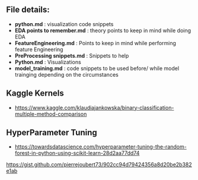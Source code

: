 ## File details:

 - __python.md__ : visualization code snippets
 - __EDA points to remember.md__ : theory points to keep in mind while doing EDA
 - __FeatureEngineering.md__ : Points to keep in mind while performing feature Engineering
 - __PreProcessing snippets.md__ : Snippets to help
 - __Python.md__ : Visualizations
 - __model_training.md__ : code snippets to be used before/ while model trainging depending on the circumstances

## Kaggle Kernels

 - https://www.kaggle.com/klaudiajankowska/binary-classification-multiple-method-comparison
 
## HyperParameter Tuning
 - https://towardsdatascience.com/hyperparameter-tuning-the-random-forest-in-python-using-scikit-learn-28d2aa77dd74


https://gist.github.com/pierrejoubert73/902cc94d79424356a8d20be2b382e1ab

